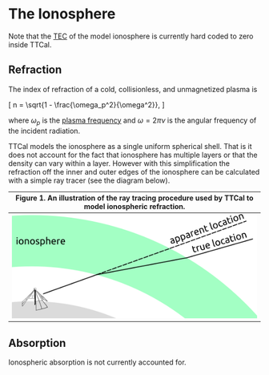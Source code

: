 # The Ionosphere

Note that the [TEC](https://en.wikipedia.org/wiki/Total_electron_content) of the
model ionosphere is currently hard coded to zero inside TTCal.

## Refraction

The index of refraction of a cold, collisionless, and unmagnetized plasma is

\[
    n = \sqrt{1 - \frac{\omega_p^2}{\omega^2}},
\]

where $\omega_p$ is the
[plasma frequency](https://farside.ph.utexas.edu/teaching/plasma/lectures1/node6.html)
and $\omega = 2\pi\nu$ is the angular frequency of the incident radiation.

TTCal models the ionosphere as a single uniform spherical shell. That is it does not
account for the fact that ionosphere has multiple layers or that the density can
vary within a layer. However with this simplification the refraction off the inner and
outer edges of the ionosphere can be calculated with a simple ray tracer (see the
diagram below).

| Figure 1. An illustration of the ray tracing procedure used by TTCal to model ionospheric refraction. |
|-----------------------------------------------------------|
| ![Ray tracing through the ionosphere](img/ionosphere.png) |

## Absorption

Ionospheric absorption is not currently accounted for.

